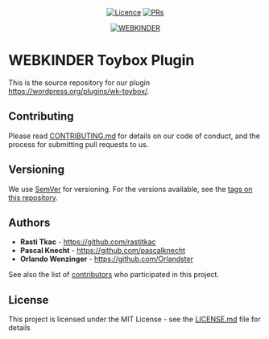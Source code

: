 <p align="center">
<a href="https://github.com/webkinder/wk-toybox"><img src="https://img.shields.io/github/license/webkinder/wk-toybox.svg" alt="Licence"></a>
<a href="https://github.com/webkinder/wk-toybox"><img src="https://img.shields.io/badge/PRs-welcome-brightgreen.svg?style=flat-square" alt="PRs"></a>
</p>


<center>
<a href="https://www.webkinder.ch">
<img src="https://www.webkinder.ch/static/webkinder-banner.png" alt="WEBKINDER" />
</a>
</center>

# WEBKINDER Toybox Plugin

This is the source repository for our plugin https://wordpress.org/plugins/wk-toybox/.

## Contributing

Please read [CONTRIBUTING.md](https://github.com/webkinder/wk-toybox/blob/master/CONTRIBUTING.md) for details on our code of conduct, and the process for submitting pull requests to us.

## Versioning

We use [SemVer](http://semver.org/) for versioning. For the versions available, see the [tags on this repository](https://github.com/webkinder/wk-toybox/tags).

## Authors

* **Rasti Tkac** - https://github.com/rastitkac
* **Pascal Knecht** - https://github.com/pascalknecht
* **Orlando Wenzinger** - https://github.com/Orlandster

See also the list of [contributors](https://github.com/webkinder/wk-toybox/graphs/contributors) who participated in this project.

## License

This project is licensed under the MIT License - see the [LICENSE.md](LICENSE.md) file for details
